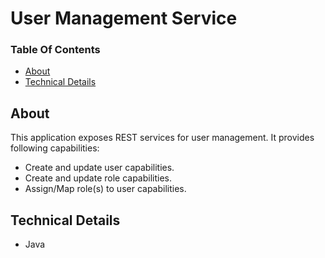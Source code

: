 # User Management Service

### Table Of Contents

* [About](#about)
* [Technical Details](#server-details)

## About

This application exposes REST services for user management. It provides following capabilities: 

* Create and update user capabilities.
* Create and update role capabilities.
* Assign/Map role(s) to user capabilities.

## Technical Details

* Java